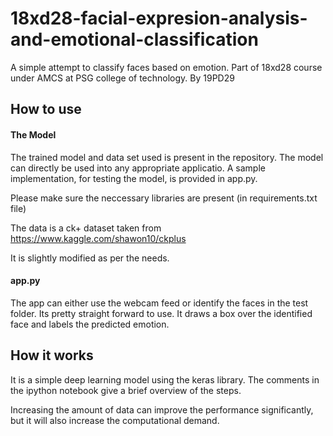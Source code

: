 # 18xd28-facial-expresion-analysis-and-emotional-classification
A simple attempt to classify faces based on emotion. Part of 18xd28 course under AMCS at PSG college of technology. By 19PD29 

## How to use

#### The Model
The trained model and data set used is present in the repository. The model can directly be used into any appropriate applicatio. A sample implementation, for testing the model, is provided in app.py. 

Please make sure the neccessary libraries are present (in requirements.txt file)

The data is a ck+ dataset taken from https://www.kaggle.com/shawon10/ckplus

It is slightly modified as per the needs.

#### app.py
The app can either use the webcam feed or identify the faces in the test folder. Its pretty straight forward to use.
It draws a box over the identified face and labels the predicted emotion. 

## How it works
It is a simple deep learning model using the keras library. The comments in the ipython notebook give a brief overview of the steps. 

Increasing the amount of data can improve the performance significantly, but it will also increase the computational demand.

